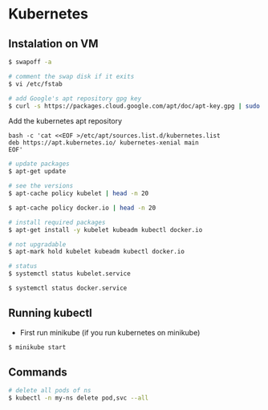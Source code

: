 # Kubernetes

## Instalation on VM

```sh
$ swapoff -a

# comment the swap disk if it exits
$ vi /etc/fstab

# add Google's apt repository gpg key
$ curl -s https://packages.cloud.google.com/apt/doc/apt-key.gpg | sudo apt-key add -
```

Add the kubernetes apt repository

```
bash -c 'cat <<EOF >/etc/apt/sources.list.d/kubernetes.list
deb https://apt.kubernetes.io/ kubernetes-xenial main
EOF'
```

```sh
# update packages
$ apt-get update

# see the versions
$ apt-cache policy kubelet | head -n 20

$ apt-cache policy docker.io | head -n 20

# install required packages
$ apt-get install -y kubelet kubeadm kubectl docker.io

# not upgradable
$ apt-mark hold kubelet kubeadm kubectl docker.io

# status
$ systemctl status kubelet.service

$ systemctl status docker.service
```

## Running kubectl

- First run minikube (if you run kubernetes on minikube)

```sh
$ minikube start
```

## Commands

```sh
# delete all pods of ns
$ kubectl -n my-ns delete pod,svc --all
```
